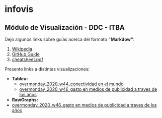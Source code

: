# infovis
## Módulo de Visualización - DDC - ITBA

Dejo algunos links sobre guías acerca del formato **"Markdow"**:
1. [Wikipedia](https://es.wikipedia.org/wiki/Markdown)
2. [GitHub Guide](https://guides.github.com/features/mastering-markdown/)
3. [cheatsheet.pdf](https://guides.github.com/pdfs/markdown-cheatsheet-online.pdf)


Presento links a distintas visualizaciones:
* **Tableu:**
  * [overmonday_2020_w44_conectividad en el mundo](https://juanignaciosolis.github.io/infovis/ovm_2020_w44_tableu.html)
  * [overmonday_2020_w46_gasto en medios de publicidad a traves de los años](https://juanignaciosolis.github.io/infovis/ovm_2020_w46_tableu.html)
* **RawGraphs:** 
 * [overmonday_2020_w46_gasto en medios de publicidad a traves de los años](https://juanignaciosolis.github.io/infovis/ovm_2020_w46_rawgraph.html)
  

